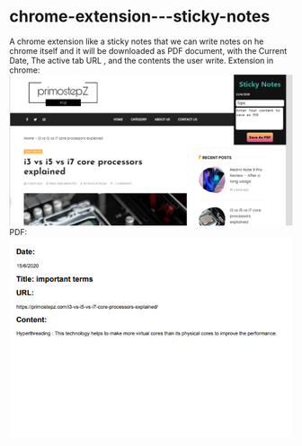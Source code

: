 # chrome-extension---sticky-notes
A chrome extension like a sticky notes that we can write notes on he chrome itself and it will be downloaded as PDF document, with the Current Date, The active tab URL , and the contents the user write.
Extension in chrome:
![GitHub Logo](/Readme-images/extension.PNG)
PDF:
![GitHub Logo](/Readme-images/extension%20document.PNG)
